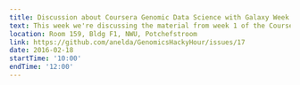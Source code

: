 ```yaml
---
title: Discussion about Coursera Genomic Data Science with Galaxy Week 1
text: This week we're discussing the material from week 1 of the Coursera MOOC - Genomic Data Science with Galaxy
location: Room 159, Bldg F1, NWU, Potchefstroom
link: https://github.com/anelda/GenomicsHackyHour/issues/17
date: 2016-02-18
startTime: '10:00'
endTime: '12:00'
---
```

